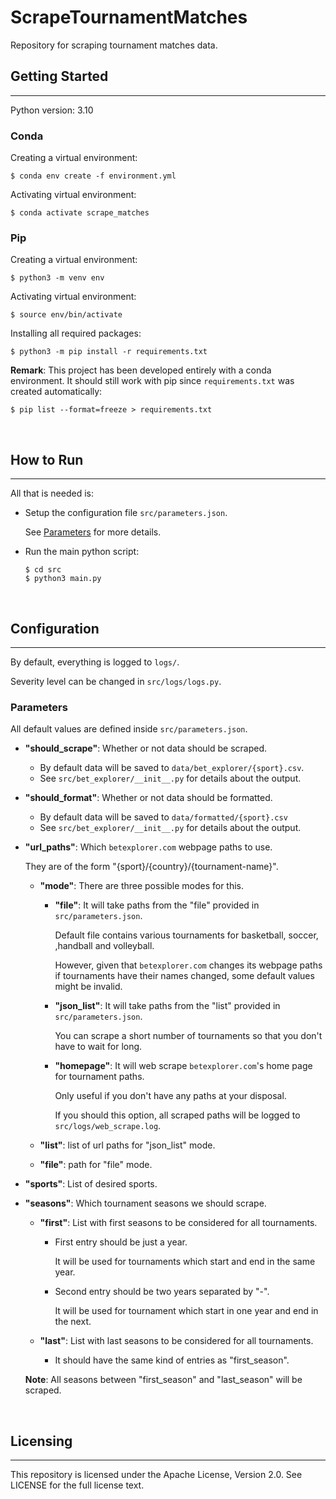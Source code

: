# **ScrapeTournamentMatches**
Repository for scraping tournament matches data.

## **Getting Started**
---

Python version: 3.10

### **Conda**

Creating a virtual environment:

```
$ conda env create -f environment.yml
```

Activating virtual environment:
```
$ conda activate scrape_matches
```

### **Pip**

Creating a virtual environment:

```
$ python3 -m venv env
```

Activating virtual environment:

```
$ source env/bin/activate
```

Installing all required packages:

```
$ python3 -m pip install -r requirements.txt
```

**Remark**: This project has been developed entirely with a conda environment. It should still work with pip since `requirements.txt` was created automatically:

```
$ pip list --format=freeze > requirements.txt
```

<br>

## **How to Run**
---

All that is needed is:

- Setup the configuration file `src/parameters.json`.

    See [Parameters](#parameters) for more details.

- Run the main python script:

    ```
    $ cd src
    $ python3 main.py
    ```

<br>

## **Configuration**
---

By default, everything is logged to `logs/`. 

Severity level can be changed in `src/logs/logs.py`.

### **Parameters**

All default values are  defined inside `src/parameters.json`. 

- **"should_scrape"**: Whether or not data should be scraped.

    - By default data will be saved to `data/bet_explorer/{sport}.csv`.
    - See `src/bet_explorer/__init__.py` for details about the output.


- **"should_format"**: Whether or not data should be formatted. 

    - By default data will be saved to `data/formatted/{sport}.csv`
    - See `src/bet_explorer/__init__.py` for details about the output.

- **"url_paths"**:  Which `betexplorer.com` webpage paths to use. 

    They are of the form "{sport}/{country}/{tournament-name}".

    - **"mode"**: There are three possible modes for this.

        - **"file"**: It will take paths from the "file" provided in `src/parameters.json`. 

            Default file contains various tournaments for basketball, soccer, ,handball and volleyball. 
            
            However, given that `betexplorer.com` changes its webpage paths if tournaments have their names changed, some default values might be invalid. 
        
        - **"json_list"**: It will take paths from the "list" provided in `src/parameters.json`.

            You can scrape a short number of tournaments so that you don't have to wait for long. 

        - **"homepage"**: It will web scrape `betexplorer.com`'s home page for tournament paths. 
        
            Only useful if you don't have any paths at your disposal.

            If you should this option, all scraped paths will be logged to `src/logs/web_scrape.log`.

    - **"list"**: list of url paths for "json_list" mode.

    - **"file"**: path for "file" mode.

- **"sports"**: List of desired sports.

- **"seasons"**: Which tournament seasons we should scrape.

    - **"first"**: List with first seasons to be considered for all tournaments. 

        - First entry should be just a year. 
        
            It will be used for tournaments which start and end in the same year.

        - Second entry should be two years separated by "-". 
        
            It will be used for tournament which start in one year and end in the next.

    - **"last"**: List with last seasons to be considered for all tournaments. 

        - It should have the same kind of entries as "first_season".

    **Note**: All seasons between "first_season" and "last_season" will be scraped.

<br>

## **Licensing**
---

This repository is licensed under the Apache License, Version 2.0. See LICENSE for the full license text.
